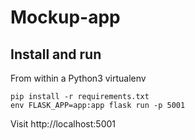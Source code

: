 # Mockup-app

## Install and run

From within a Python3 virtualenv

```
pip install -r requirements.txt
env FLASK_APP=app:app flask run -p 5001
```

Visit http://localhost:5001
